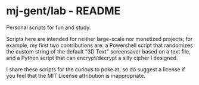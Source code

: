 # mj-gent/lab - README

Personal scripts for fun and study. 

Scripts here are intended for neither large-scale nor monetized projects; for example,
my first two contributions are: a Powershell script that randomizes the custom string 
of the default "3D Text" screensaver based on a text file, and a Python script that 
can encrypt/decrypt a silly cipher I designed. 

I share these scripts for the curious to poke at, so do suggest a license if you feel 
that the MIT License attribution is inappropriate.
